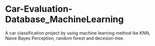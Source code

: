 # Car-Evaluation-Database_MachineLearning
A car classification project by using machine learning method lke KNN, Naive Bayes Perception, random forest and decesion tree.
